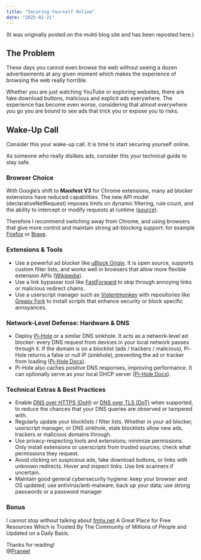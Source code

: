 ```yaml
--- 
title: "Securing Yourself Online"
date: "2025-02-21"
---
```


(It was originally posted on the mukti blog site and has been reposted here.)

## The Problem  
These days you cannot even browse the web without seeing a dozen advertisements at any given moment which makes the experience of browsing the web really horrible.  

Whether you are just watching YouTube or exploring websites, there are fake download buttons, malicious and explicit ads everywhere. The experience has become even worse, considering that almost everywhere you go you are bound to see ads that trick you or expose you to risks.

## Wake-Up Call  
Consider this your wake-up call. It is time to start securing yourself online.

As someone who really dislikes ads, consider this your technical guide to stay safe.

### Browser Choice  
With Google’s shift to **Manifest V3** for Chrome extensions, many ad blocker extensions have reduced capabilities. The new API model (declarativeNetRequest) imposes limits on dynamic filtering, rule count, and the ability to intercept or modify requests at runtime ([source](https://www.ghostery.com/blog/manifest-v3-privacy)).  

Therefore I recommend switching away from Chrome, and using browsers that give more control and maintain strong ad-blocking support: for example [Firefox](https://www.mozilla.org/firefox/) or [Brave](https://brave.com/).

### Extensions & Tools  
- Use a powerful ad blocker like [uBlock Origin](https://ublockorigin.com/). It is open source, supports custom filter lists, and works well in browsers that allow more flexible extension APIs ([Wikipedia](https://en.wikipedia.org/wiki/UBlock_Origin)).  
- Use a link bypasser tool like [FastForward](https://fastforward.team/) to skip through annoying links or malicious redirect chains.  
- Use a userscript manager such as [Violentmonkey](https://violentmonkey.github.io/) with repositories like [Greasy Fork](https://greasyfork.org/en) to install scripts that enhance security or block specific annoyances.  

### Network-Level Defense: Hardware & DNS  
- Deploy [Pi-Hole](https://pi-hole.net/) or a similar DNS sinkhole. It acts as a network-level ad blocker: every DNS request from devices in your local network passes through it. If the domain is on a blocklist (ads / trackers / malicious), Pi-Hole returns a false or null IP (sinkhole), preventing the ad or tracker from loading ([Pi-Hole Docs](https://docs.pi-hole.net/)).  
- Pi-Hole also caches positive DNS responses, improving performance. It can optionally serve as your local DHCP server ([Pi-Hole Docs](https://docs.pi-hole.net/)).  

### Technical Extras & Best Practices  
- Enable [DNS over HTTPS (DoH)](https://developers.cloudflare.com/1.1.1.1/encryption/dns-over-https/) or [DNS over TLS (DoT)](https://developers.cloudflare.com/1.1.1.1/encryption/dns-over-tls/) when supported, to reduce the chances that your DNS queries are observed or tampered with.  
- Regularly update your blocklists / filter lists. Whether in your ad blocker, userscript manager, or DNS sinkhole, stale blocklists allow new ads, trackers or malicious domains through.  
- Use privacy-respecting tools and extensions; minimize permissions. Only install extensions or userscripts from trusted sources; check what permissions they request.  
- Avoid clicking on suspicious ads, fake download buttons, or links with unknown redirects. Hover and inspect links. Use link scanners if uncertain.  
- Maintain good general cybersecurity hygiene: keep your browser and OS updated; use antivirus/anti-malware; back up your data; use strong passwords or a password manager

### Bonus
I cannot stop without talking about [fmhy.net](https://fmhy.net/) A Great Place for Free Resources Which is Trusted By The Community of Millions of People and Updated on a Daily Basis.

Thanks for reading!<br>
@[Praneel](https://www.praneel.tech)